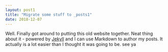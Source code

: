 ```yaml
---
layout: post1
title: "Migrate some stuff to _posts1"
date: 2018-12-07
---
```


Well. Finally got around to putting this old website together. Neat thing about it - powered by [Jekyll](http://jekyllrb.com) and I can use Markdown to author my posts. It actually is a lot easier than I thought it was going to be. see ya

